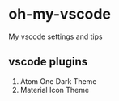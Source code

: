 # oh-my-vscode
My vscode settings and tips

## vscode plugins
1. Atom One Dark Theme
2. Material Icon Theme
